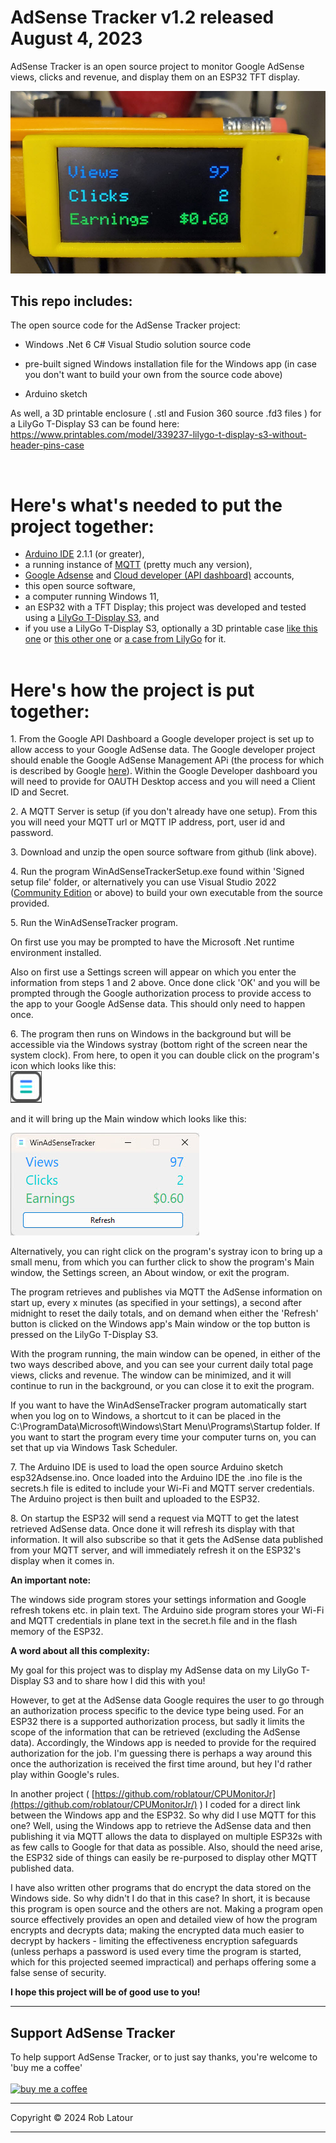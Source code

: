 # AdSense Tracker v1.2 released August 4, 2023

AdSense Tracker is an open source project to monitor Google AdSense views, clicks and revenue, and display them on an ESP32 TFT display.

![AdSense Tracker on a LilyGo T-Display S3](/images/exampledisplay.jpg)

## This repo includes:

The open source code for the AdSense Tracker project:

- Windows .Net 6 C# Visual Studio solution source code

- pre-built signed Windows installation file for the Windows app
  (in case you don't want to build your own from the source code above)
  
- Arduino sketch
  
As well, a 3D printable enclosure ( .stl and Fusion 360 source .fd3  files ) for a LilyGo T-Display S3
can be found here: https://www.printables.com/model/339237-lilygo-t-display-s3-without-header-pins-case

<br>

# Here's what's needed to put the project together:

- [Arduino IDE](https://www.arduino.cc/en/software) 2.1.1 (or greater),
- a running instance of [MQTT](https://en.wikipedia.org/wiki/MQTT) (pretty much any version),
- [Google Adsense](https://www.google.com/adsense) and [Cloud developer (API dashboard)](https://console.cloud.google.com/apis/dashboard) accounts,
- this open source software,
- a computer running Windows 11,
- an ESP32 with a TFT Display; this project was developed and tested using a [LilyGo T-Display S3](https://s.click.aliexpress.com/e/_DexRAdn), and
- if you use a LilyGo T-Display S3, optionally a 3D printable case [like this one](https://www.printables.com/model/339237-lilygo-t-display-s3-without-header-pins-case) or [this other one](https://www.printables.com/model/568416-adjustable-case-stand-for-a-lilygo-t-display-s3) or [a case from LilyGo](https://www.lilygo.cc/en-ca/products/t-display-s3-shell) for it.
<br><br>

# Here's how the project is put together:

1\. From the Google API Dashboard a Google developer project is set up to allow access to your Google AdSense data. The Google developer project should enable the Google AdSense Management APi (the process for which is described by Google [here](https://developers.google.com/adsense/management)). Within the Google Developer dashboard you will need to provide for OAUTH Desktop access and you will need a Client ID and Secret.

2\. A MQTT Server is setup (if you don't already have one setup). From this you will need your MQTT url or MQTT IP address, port, user id and password.

3\. Download and unzip the open source software from github (link above).

4\. Run the program WinAdSenseTrackerSetup.exe found within 'Signed setup file' folder, or alternatively you can use Visual Studio 2022 ([Community Edition](https://visualstudio.microsoft.com/vs/community/) or above) to build your own executable from the source provided.

5\. Run the WinAdSenseTracker program.

On first use you may be prompted to have the Microsoft .Net runtime environment installed.

Also on first use a Settings screen will appear on which you enter the information from steps 1 and 2 above. Once done click 'OK' and you will be prompted through the Google authorization process to provide access to the app to your Google AdSense data. This should only need to happen once.

6\. The program then runs on Windows in the background but will be accessible via the Windows systray (bottom right of the screen near the system clock). From here, to open it you can double click on the program's icon which looks like this:  
![WinAdSenseTracker icon](/images/icon.jpg)

and it will bring up the Main window which looks like this:

![screenshot](/images/screenshot.jpg)

Alternatively, you can right click on the program's systray icon to bring up a small menu, from which you can further click to show the program's Main window, the Settings screen, an About window, or exit the program.

The program retrieves and publishes via MQTT the AdSense information on start up, every x minutes (as specified in your settings), a second after midnight to reset the daily totals, and on demand when either the 'Refresh' button is clicked on the Windows app's Main window or the top button is pressed on the LilyGo T-Display S3.

With the program running, the main window can be opened, in either of the two ways described above, and you can see your current daily total page views, clicks and revenue. The window can be minimized, and it will continue to run in the background, or you can close it to exit the program. 

If you want to have the WinAdSenseTracker program automatically start when you log on to Windows, a shortcut to it can be placed in the C:\\ProgramData\\Microsoft\\Windows\\Start Menu\\Programs\\Startup folder. If you want to start the program every time your computer turns on, you can set that up via Windows Task Scheduler.

7\. The Arduino IDE is used to load the open source Arduino sketch esp32Adsense.ino. Once loaded into the Arduino IDE the .ino file is the secrets.h file is edited to include your Wi-Fi and MQTT server credentials. The Arduino project is then built and uploaded to the ESP32.

8\. On startup the ESP32 will send a request via MQTT to get the latest retrieved AdSense data. Once done it will refresh its display with that information. It will also subscribe so that it gets the AdSense data published from your MQTT server, and will immediately refresh it on the ESP32's display when it comes in.

**An important note:**

The windows side program stores your settings information and Google refresh tokens etc. in plain text. The Arduino side program stores your Wi-Fi and MQTT credentials in plane text in the secret.h file and in the flash memory of the ESP32.

**A word about all this complexity:**

My goal for this project was to display my AdSense data on my LilyGo T-Display S3 and to share how I did this with you!

However, to get at the AdSense data Google requires the user to go through an authorization process specific to the device type being used. For an ESP32 there is a supported authorization process, but sadly it limits the scope of the information that can be retrieved (excluding the AdSense data). Accordingly, the Windows app is needed to provide for the required authorization for the job. I'm guessing there is perhaps a way around this once the authorization is received the first time around, but hey I'd rather play within Google's rules.

In another project ( [https://github.com/roblatour/CPUMonitorJr](https://github.com/roblatour/CPUMonitorJr/) ) I coded for a direct link between the Windows app and the ESP32. So why did I use MQTT for this one? Well, using the Windows app to retrieve the AdSense data and then publishing it via MQTT allows the data to displayed on multiple ESP32s with as few calls to Google for that data as possible. Also, should the need arise, the ESP32 side of things can easily be re-purposed to display other MQTT published data.

I have also written other programs that do encrypt the data stored on the Windows side. So why didn't I do that in this case? In short, it is because this program is open source and the others are not. Making a program open source effectively provides an open and detailed view of how the program encrypts and decrypts data; making the encrypted data much easier to decrypt by hackers - limiting the effectiveness encryption safeguards (unless perhaps a password is used every time the program is started, which for this projected seemed impractical) and perhaps offering some a false sense of security.

**I hope this project will be of good use to you!**

* * *
 ## Support AdSense Tracker

 To help support AdSense Tracker, or to just say thanks, you're welcome to 'buy me a coffee'<br><br>
[<img alt="buy me  a coffee" width="200px" src="https://cdn.buymeacoffee.com/buttons/v2/default-blue.png" />](https://www.buymeacoffee.com/roblatour)
* * *
Copyright © 2024 Rob Latour
* * *   
